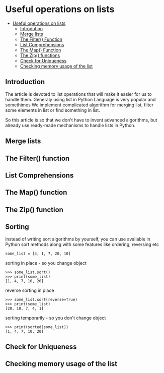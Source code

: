 # Useful operations on lists
- [Useful operations on lists](#useful-operations-on-lists)
  - [Introdution](#introdution)
  - [Merge lists](#merge-lists)
  - [The Filter() Function](#the-filter-function)
  - [List Comprehensions](#list-comprehensions)
  - [The Map() Function](#the-map-function)
  - [The Zip() functions](#the-zip-functions)
  - [Check for Uniqueness](#check-for-uniqueness)
  - [Checking memory usage of the list](#checking-memory-usage-of-the-list)

## Introduction
The article is devoted to list operations that will make it easier for us to handle them.
Generaly using list in Python Language is very popular and somethimes We implement complicated 
algorithm for merging list, filter some elements in list or find something in list. 

So this article is so that we don't have to invent advanced algorithms,
but already use ready-made mechanisms to handle lists in Python. 

## Merge lists

## The Filter() function

## List Comprehensions

## The Map() function

## The Zip() function

## Sorting
Instead of writing sort algorithms by yourself, you can use available in Python sort methods along with some features like ordering, reversing etc
```
some_list = [4, 1, 7, 20, 10]
```

sorting in place - so you change object
```
>>> some_list.sort()
>>> print(some_list)
[1, 4, 7, 10, 20]
```

reverse sorting in place
```
>>> some_list.sort(reverse=True)
>>> print(some_list)
[20, 10, 7, 4, 1]
```

sorting temporarily - so you don't change object
```
>>> print(sorted(some_list))
[1, 4, 7, 10, 20]
```

## Check for Uniqueness

## Checking memory usage of the list
